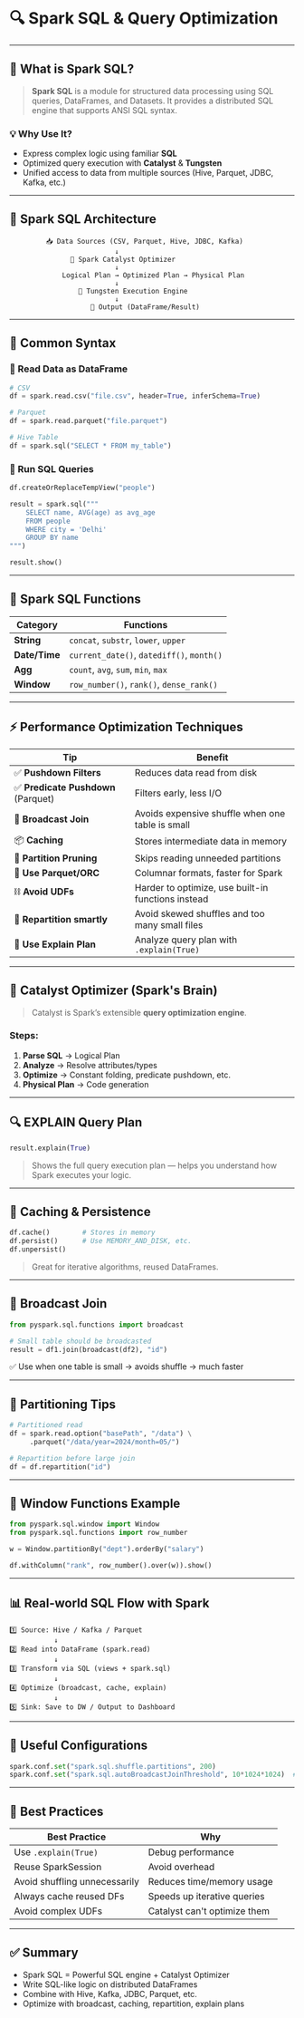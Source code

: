 # 🔍 Spark SQL & Query Optimization

---

## 📌 What is Spark SQL?

> **Spark SQL** is a module for structured data processing using SQL queries, DataFrames, and Datasets. It provides a distributed SQL engine that supports ANSI SQL syntax.

### 💡 Why Use It?
- Express complex logic using familiar **SQL**
- Optimized query execution with **Catalyst** & **Tungsten**
- Unified access to data from multiple sources (Hive, Parquet, JDBC, Kafka, etc.)

---

## 🧱 Spark SQL Architecture

```
         📥 Data Sources (CSV, Parquet, Hive, JDBC, Kafka)
                          ↓
               🔄 Spark Catalyst Optimizer
                          ↓
             Logical Plan → Optimized Plan → Physical Plan
                          ↓
                 🔧 Tungsten Execution Engine
                          ↓
                    🧪 Output (DataFrame/Result)
```

---

## 🧰 Common Syntax

### 📄 Read Data as DataFrame

```python
# CSV
df = spark.read.csv("file.csv", header=True, inferSchema=True)

# Parquet
df = spark.read.parquet("file.parquet")

# Hive Table
df = spark.sql("SELECT * FROM my_table")
```

### 🧪 Run SQL Queries

```python
df.createOrReplaceTempView("people")

result = spark.sql("""
    SELECT name, AVG(age) as avg_age
    FROM people
    WHERE city = 'Delhi'
    GROUP BY name
""")

result.show()
```

---

## 📘 Spark SQL Functions

| Category     | Functions                               |
|--------------|------------------------------------------|
| **String**   | `concat`, `substr`, `lower`, `upper`     |
| **Date/Time**| `current_date()`, `datediff()`, `month()`|
| **Agg**      | `count`, `avg`, `sum`, `min`, `max`      |
| **Window**   | `row_number()`, `rank()`, `dense_rank()` |

---

## ⚡ Performance Optimization Techniques

| Tip                                 | Benefit                                              |
|-------------------------------------|------------------------------------------------------|
| ✅ **Pushdown Filters**             | Reduces data read from disk                          |
| ✅ **Predicate Pushdown** (Parquet) | Filters early, less I/O                              |
| 🧠 **Broadcast Join**               | Avoids expensive shuffle when one table is small     |
| 📦 **Caching**                      | Stores intermediate data in memory                   |
| 🧼 **Partition Pruning**            | Skips reading unneeded partitions                    |
| 🧪 **Use Parquet/ORC**              | Columnar formats, faster for Spark                   |
| ⛓️ **Avoid UDFs**                  | Harder to optimize, use built-in functions instead   |
| 🎯 **Repartition smartly**          | Avoid skewed shuffles and too many small files       |
| 🔁 **Use Explain Plan**             | Analyze query plan with `.explain(True)`             |

---

## 🧠 Catalyst Optimizer (Spark's Brain)

> Catalyst is Spark’s extensible **query optimization engine**.

### Steps:
1. **Parse SQL** → Logical Plan
2. **Analyze** → Resolve attributes/types
3. **Optimize** → Constant folding, predicate pushdown, etc.
4. **Physical Plan** → Code generation

---

## 🔍 EXPLAIN Query Plan

```python
result.explain(True)
```

> Shows the full query execution plan — helps you understand how Spark executes your logic.

---

## 💾 Caching & Persistence

```python
df.cache()        # Stores in memory
df.persist()      # Use MEMORY_AND_DISK, etc.
df.unpersist()
```

> Great for iterative algorithms, reused DataFrames.

---

## 🧠 Broadcast Join

```python
from pyspark.sql.functions import broadcast

# Small table should be broadcasted
result = df1.join(broadcast(df2), "id")
```

✅ Use when one table is small → avoids shuffle → much faster

---

## 🔄 Partitioning Tips

```python
# Partitioned read
df = spark.read.option("basePath", "/data") \
     .parquet("/data/year=2024/month=05/")

# Repartition before large join
df = df.repartition("id")
```

---

## 🧪 Window Functions Example

```python
from pyspark.sql.window import Window
from pyspark.sql.functions import row_number

w = Window.partitionBy("dept").orderBy("salary")

df.withColumn("rank", row_number().over(w)).show()
```

---

## 📊 Real-world SQL Flow with Spark

```
1️⃣ Source: Hive / Kafka / Parquet
           ↓
2️⃣ Read into DataFrame (spark.read)
           ↓
3️⃣ Transform via SQL (views + spark.sql)
           ↓
4️⃣ Optimize (broadcast, cache, explain)
           ↓
5️⃣ Sink: Save to DW / Output to Dashboard
```

---

## 🔧 Useful Configurations

```python
spark.conf.set("spark.sql.shuffle.partitions", 200)
spark.conf.set("spark.sql.autoBroadcastJoinThreshold", 10*1024*1024)  # 10MB
```

---

## 🚀 Best Practices

| Best Practice                     | Why                                                   |
|----------------------------------|--------------------------------------------------------|
| Use `.explain(True)`             | Debug performance                                      |
| Reuse SparkSession               | Avoid overhead                                         |
| Avoid shuffling unnecessarily    | Reduces time/memory usage                              |
| Always cache reused DFs          | Speeds up iterative queries                            |
| Avoid complex UDFs               | Catalyst can't optimize them                           |

---

## ✅ Summary

- Spark SQL = Powerful SQL engine + Catalyst Optimizer
- Write SQL-like logic on distributed DataFrames
- Combine with Hive, Kafka, JDBC, Parquet, etc.
- Optimize with broadcast, caching, repartition, explain plans

